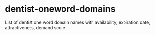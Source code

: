 # dentist-oneword-domains
List of dentist one word domain names with availability, expiration date, attractiveness, demand score.
